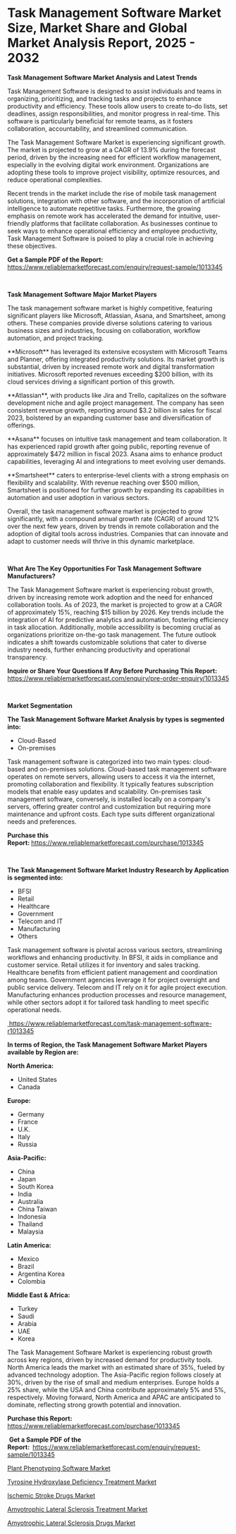 <p><h1>Task Management Software Market Size, Market Share and Global Market Analysis Report, 2025 - 2032</h1></p><p><strong>Task Management Software Market Analysis and Latest Trends</strong></p>
<p><p>Task Management Software is designed to assist individuals and teams in organizing, prioritizing, and tracking tasks and projects to enhance productivity and efficiency. These tools allow users to create to-do lists, set deadlines, assign responsibilities, and monitor progress in real-time. This software is particularly beneficial for remote teams, as it fosters collaboration, accountability, and streamlined communication.</p><p>The Task Management Software Market is experiencing significant growth. The market is projected to grow at a CAGR of 13.9% during the forecast period, driven by the increasing need for efficient workflow management, especially in the evolving digital work environment. Organizations are adopting these tools to improve project visibility, optimize resources, and reduce operational complexities.</p><p>Recent trends in the market include the rise of mobile task management solutions, integration with other software, and the incorporation of artificial intelligence to automate repetitive tasks. Furthermore, the growing emphasis on remote work has accelerated the demand for intuitive, user-friendly platforms that facilitate collaboration. As businesses continue to seek ways to enhance operational efficiency and employee productivity, Task Management Software is poised to play a crucial role in achieving these objectives.</p></p>
<p><strong>Get a Sample PDF of the Report:&nbsp;</strong> <a href="https://www.reliablemarketforecast.com/enquiry/request-sample/1013345?utm_campaign=1097&utm_medium=2&utm_source=Github&utm_content=ia&utm_term=06032025&utm_id=task-management-software">https://www.reliablemarketforecast.com/enquiry/request-sample/1013345</a></p>
<p>&nbsp;</p>
<p><strong>Task Management Software Major Market Players</strong></p>
<p><p>The task management software market is highly competitive, featuring significant players like Microsoft, Atlassian, Asana, and Smartsheet, among others. These companies provide diverse solutions catering to various business sizes and industries, focusing on collaboration, workflow automation, and project tracking.</p><p>**Microsoft** has leveraged its extensive ecosystem with Microsoft Teams and Planner, offering integrated productivity solutions. Its market growth is substantial, driven by increased remote work and digital transformation initiatives. Microsoft reported revenues exceeding $200 billion, with its cloud services driving a significant portion of this growth.</p><p>**Atlassian**, with products like Jira and Trello, capitalizes on the software development niche and agile project management. The company has seen consistent revenue growth, reporting around $3.2 billion in sales for fiscal 2023, bolstered by an expanding customer base and diversification of offerings.</p><p>**Asana** focuses on intuitive task management and team collaboration. It has experienced rapid growth after going public, reporting revenue of approximately $472 million in fiscal 2023. Asana aims to enhance product capabilities, leveraging AI and integrations to meet evolving user demands.</p><p>**Smartsheet** caters to enterprise-level clients with a strong emphasis on flexibility and scalability. With revenue reaching over $500 million, Smartsheet is positioned for further growth by expanding its capabilities in automation and user adoption in various sectors.</p><p>Overall, the task management software market is projected to grow significantly, with a compound annual growth rate (CAGR) of around 12% over the next few years, driven by trends in remote collaboration and the adoption of digital tools across industries. Companies that can innovate and adapt to customer needs will thrive in this dynamic marketplace.</p></p>
<p>&nbsp;</p>
<p><strong>What Are The Key Opportunities For Task Management Software Manufacturers?</strong></p>
<p><p>The Task Management Software market is experiencing robust growth, driven by increasing remote work adoption and the need for enhanced collaboration tools. As of 2023, the market is projected to grow at a CAGR of approximately 15%, reaching $15 billion by 2026. Key trends include the integration of AI for predictive analytics and automation, fostering efficiency in task allocation. Additionally, mobile accessibility is becoming crucial as organizations prioritize on-the-go task management. The future outlook indicates a shift towards customizable solutions that cater to diverse industry needs, further enhancing productivity and operational transparency.</p></p>
<p><strong>Inquire or Share Your Questions If Any Before Purchasing This Report:</strong> <a href="https://www.reliablemarketforecast.com/enquiry/pre-order-enquiry/1013345?utm_campaign=1097&utm_medium=2&utm_source=Github&utm_content=ia&utm_term=06032025&utm_id=task-management-software">https://www.reliablemarketforecast.com/enquiry/pre-order-enquiry/1013345</a></p>
<p>&nbsp;</p>
<p><strong>Market Segmentation</strong></p>
<p><strong>The Task Management Software Market Analysis by types is segmented into:</strong></p>
<p><ul><li>Cloud-Based</li><li>On-premises</li></ul></p>
<p><p>Task management software is categorized into two main types: cloud-based and on-premises solutions. Cloud-based task management software operates on remote servers, allowing users to access it via the internet, promoting collaboration and flexibility. It typically features subscription models that enable easy updates and scalability. On-premises task management software, conversely, is installed locally on a company's servers, offering greater control and customization but requiring more maintenance and upfront costs. Each type suits different organizational needs and preferences.</p></p>
<p><strong>Purchase this Report:&nbsp;</strong><a href="https://www.reliablemarketforecast.com/purchase/1013345?utm_campaign=1097&utm_medium=2&utm_source=Github&utm_content=ia&utm_term=06032025&utm_id=task-management-software">https://www.reliablemarketforecast.com/purchase/1013345</a></p>
<p>&nbsp;</p>
<p><strong>The Task Management Software Market Industry Research by Application is segmented into:</strong></p>
<p><ul><li>BFSI</li><li>Retail</li><li>Healthcare</li><li>Government</li><li>Telecom and IT</li><li>Manufacturing</li><li>Others</li></ul></p>
<p><p>Task management software is pivotal across various sectors, streamlining workflows and enhancing productivity. In BFSI, it aids in compliance and customer service. Retail utilizes it for inventory and sales tracking. Healthcare benefits from efficient patient management and coordination among teams. Government agencies leverage it for project oversight and public service delivery. Telecom and IT rely on it for agile project execution. Manufacturing enhances production processes and resource management, while other sectors adopt it for tailored task handling to meet specific operational needs.</p></p>
<p><a href="https://www.reliablemarketforecast.com/task-management-software-r1013345?utm_campaign=1097&utm_medium=2&utm_source=Github&utm_content=ia&utm_term=06032025&utm_id=task-management-software">&nbsp;https://www.reliablemarketforecast.com/task-management-software-r1013345</a></p>
<p><strong>In terms of Region, the Task Management Software Market Players available by Region are:</strong></p>
<p>
    <p> <strong> North America: </strong>
        <ul>
            <li>United States</li>
            <li>Canada</li>
        </ul>
        </p> 
    <p> <strong> Europe: </strong>
        <ul>
            <li>Germany</li>
            <li>France</li>
            <li>U.K.</li>
            <li>Italy</li>
            <li>Russia</li>
        </ul>
        </p> 
    <p> <strong> Asia-Pacific: </strong>
        <ul>
            <li>China</li>
            <li>Japan</li>
            <li>South Korea</li>
            <li>India</li>
            <li>Australia</li>
            <li>China Taiwan</li>
            <li>Indonesia</li>
            <li>Thailand</li>
            <li>Malaysia</li>
        </ul>
        </p> 
    <p> <strong> Latin America: </strong>
        <ul>
            <li>Mexico</li>
            <li>Brazil</li>
            <li>Argentina Korea</li>
            <li>Colombia</li>
        </ul>
        </p> 
    <p> <strong> Middle East & Africa: </strong>
        <ul>
            <li>Turkey</li>
            <li>Saudi</li>
            <li>Arabia</li>
            <li>UAE</li>
            <li>Korea</li>
        </ul>
    </p>
    </p>
<p><p>The Task Management Software Market is experiencing robust growth across key regions, driven by increased demand for productivity tools. North America leads the market with an estimated share of 35%, fueled by advanced technology adoption. The Asia-Pacific region follows closely at 30%, driven by the rise of small and medium enterprises. Europe holds a 25% share, while the USA and China contribute approximately 5% and 5%, respectively. Moving forward, North America and APAC are anticipated to dominate, reflecting strong growth potential and innovation.</p></p>
<p><strong>Purchase this Report: </strong><a href="https://www.reliablemarketforecast.com/purchase/1013345?utm_campaign=1097&utm_medium=2&utm_source=Github&utm_content=ia&utm_term=06032025&utm_id=task-management-software">https://www.reliablemarketforecast.com/purchase/1013345</a></p>
<p>&nbsp;<strong>Get a Sample PDF of the Report:&nbsp;&nbsp;</strong><a href="https://www.reliablemarketforecast.com/enquiry/request-sample/1013345?utm_campaign=1097&utm_medium=2&utm_source=Github&utm_content=ia&utm_term=06032025&utm_id=task-management-software">https://www.reliablemarketforecast.com/enquiry/request-sample/1013345</a></p>
<p><strong></strong></p>
<p><p><a href="https://github.com/theyasnare5w/Market-Research-Report-List-1/blob/main/plant-phenotyping-software-market.md?utm_campaign=1097&utm_medium=2&utm_source=Github&utm_content=ia&utm_term=06032025&utm_id=task-management-software">Plant Phenotyping Software Market</a></p><p><a href="https://github.com/arifasabeygb/Market-Research-Report-List-1/blob/main/tyrosine-hydroxylase-deficiency-treatment-market.md?utm_campaign=1097&utm_medium=2&utm_source=Github&utm_content=ia&utm_term=06032025&utm_id=task-management-software">Tyrosine Hydroxylase Deficiency Treatment Market</a></p><p><a href="https://github.com/kaidaloeckf7/Market-Research-Report-List-1/blob/main/ischemic-stroke-drugs-market.md?utm_campaign=1097&utm_medium=2&utm_source=Github&utm_content=ia&utm_term=06032025&utm_id=task-management-software">Ischemic Stroke Drugs Market</a></p><p><a href="https://github.com/aslinalirey9/Market-Research-Report-List-1/blob/main/amyotrophic-lateral-sclerosis-treatment-market.md?utm_campaign=1097&utm_medium=2&utm_source=Github&utm_content=ia&utm_term=06032025&utm_id=task-management-software">Amyotrophic Lateral Sclerosis Treatment Market</a></p><p><a href="https://github.com/ocambdidarhz/Market-Research-Report-List-1/blob/main/amyotrophic-lateral-sclerosis-drugs-market.md?utm_campaign=1097&utm_medium=2&utm_source=Github&utm_content=ia&utm_term=06032025&utm_id=task-management-software">Amyotrophic Lateral Sclerosis Drugs Market</a></p></p>